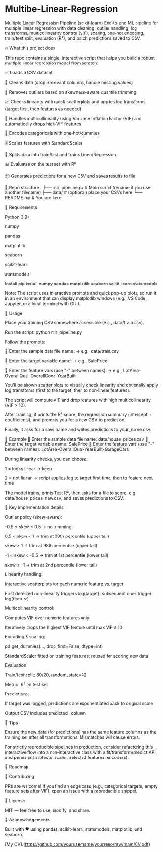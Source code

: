 # Multibe-Linear-Regression
Multiple Linear Regression Pipeline (scikit‑learn)
End‑to‑end ML pipeline for multiple linear regression with data cleaning, outlier handling, log transforms, multicollinearity control (VIF), scaling, one‑hot encoding, train/test split, evaluation (R²), and batch predictions saved to CSV.

   

🔥 What this project does

This repo contains a single, interactive script that helps you build a robust multiple linear regression model from scratch:

✅ Loads a CSV dataset

🧼 Cleans data (drop irrelevant columns, handle missing values)

🧹 Removes outliers based on skewness-aware quantile trimming

📈 Checks linearity with quick scatterplots and applies log transforms (target first, then features as needed)

🧩 Handles multicollinearity using Variance Inflation Factor (VIF) and automatically drops high‑VIF features

🧪 Encodes categoricals with one‑hot/dummies

🎚️ Scales features with StandardScaler

🔄 Splits data into train/test and trains LinearRegression

📊 Evaluates on the test set with R²

📦 Generates predictions for a new CSV and saves results to file

📁 Repo structure
.
├── mlr_pipeline.py           # Main script (rename if you use another filename)
├── data/                     # (optional) place your CSVs here
└── README.md                 # You are here

🧰 Requirements

Python 3.9+

numpy

pandas

matplotlib

seaborn

scikit-learn

statsmodels

Install
pip install numpy pandas matplotlib seaborn scikit-learn statsmodels

Note: The script uses interactive prompts and quick pop-up plots, so run it in an environment that can display matplotlib windows (e.g., VS Code, Jupyter, or a local terminal with GUI).

🚀 Usage

Place your training CSV somewhere accessible (e.g., data/train.csv).

Run the script:
python mlr_pipeline.py

Follow the prompts:

📁 Enter the sample data file name: → e.g., data/train.csv

🎯 Enter the target variable name: → e.g., SalePrice

🔢 Enter the feature vars (use "-" between names): → e.g., LotArea-OverallQual-OverallCond-YearBuilt

You’ll be shown scatter plots to visually check linearity and optionally apply log transforms (first to the target, then to non‑linear features).

The script will compute VIF and drop features with high multicollinearity (VIF > 10).

After training, it prints the R² score, the regression summary (intercept + coefficients), and prompts you for a new CSV to predict on.

Finally, it asks for a save name and writes predictions to your_name.csv.

🧪 Example
📁 Enter the sample data file name: data/house_prices.csv
🎯 Enter the target variable name: SalePrice
🔢 Enter the feature vars (use "-" between names): LotArea-OverallQual-YearBuilt-GarageCars

During linearity checks, you can choose:

1 = looks linear → keep

2 = not linear → script applies log to target first time, then to feature next time

The model trains, prints Test R², then asks for a file to score, e.g. data/house_prices_new.csv, and saves predictions to CSV.

📐 Key implementation details

Outlier policy (skew-aware):

-0.5 ≤ skew ≤ 0.5 → no trimming

0.5 < skew < 1 → trim at 99th percentile (upper tail)

skew ≥ 1 → trim at 98th percentile (upper tail)

-1 < skew < -0.5 → trim at 1st percentile (lower tail)

skew ≤ -1 → trim at 2nd percentile (lower tail)

Linearity handling:

Interactive scatterplots for each numeric feature vs. target

First detected non‑linearity triggers log(target); subsequent ones trigger log(feature)

Multicollinearity control:

Computes VIF over numeric features only

Iteratively drops the highest VIF feature until max VIF ≤ 10

Encoding & scaling:

pd.get_dummies(..., drop_first=False, dtype=int)

StandardScaler fitted on training features; reused for scoring new data

Evaluation:

Train/test split: 80/20, random_state=42

Metric: R² on test set

Predictions:

If target was logged, predictions are exponentiated back to original scale

Output CSV includes predicted_<target> column

📎 Tips

Ensure the new data (for predictions) has the same feature columns as the training set after all transformations. Mismatches will cause errors.

For strictly reproducible pipelines in production, consider refactoring this interactive flow into a non‑interactive class with a fit/transform/predict API and persistent artifacts (scaler, selected features, encoders).

🧭 Roadmap



🤝 Contributing

PRs are welcome! If you find an edge case (e.g., categorical targets, empty feature sets after VIF), open an issue with a reproducible snippet.

📜 License

MIT — feel free to use, modify, and share.

🙌 Acknowledgements

Built with ❤️ using pandas, scikit-learn, statsmodels, matplotlib, and seaborn.

[My CV].(https://github.com/yourusername/yourrepo/raw/main/CV.pdf)
